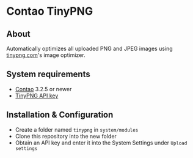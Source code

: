 Contao TinyPNG
=======================

About
--
Automatically optimizes all uploaded PNG and JPEG images using [tinypng.com](https://tinypng.com)'s image optimizer.

System requirements
--

* [Contao](https://github.com/contao/core) 3.2.5 or newer
* [TinyPNG API key](https://tinypng.com/developers)

Installation & Configuration
--

* Create a folder named `tinypng` in `system/modules`
* Clone this repository into the new folder
* Obtain an API key and enter it into the System Settings under `Upload settings`